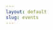 ```yaml
---
layout: default
slug: events
---
```

<script src='/assets/js/vendor/fullcalendar/index.global.min.js'></script>
<script>
  document.addEventListener('DOMContentLoaded', function() {
    var calendarEl = document.getElementById('calendar');
    fetch('/assets/data/events.json')
      .then(response => response.json())
      .then(data => {
        var calendar = new FullCalendar.Calendar(calendarEl, {
          initialView: 'listMonth',
          events: data
        });
        calendar.render();
      });
  });
</script>
<div id="calendar"></div>
